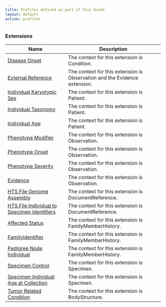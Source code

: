 ```yaml
---
title: Profiles defined as part of this Guide
layout: default
active: profiles
---
```


<!-- { :.no_toc } -->

### Extensions

<table>
<thead>
<tr>
<th>Name</th>
<th>Description</th>
</tr>
</thead>
<tbody>
<tr>
<td><a href="StructureDefinition-disease-onset.html">Disease Onset</a></td>
<td>The context for this extension is Condition. </td>
</tr>
<tr>
<td><a href="StructureDefinition-external-reference.html">External Reference</a></td>
<td>The context for this extension is Observation and the Evidence extension. </td>
</tr>
<tr>
<td><a href="StructureDefinition-individual-karyotypic-sex.html">Individual Karyotypic Sex</a></td>
<td>The context for this extension is Patient.</td>
</tr>
<tr>
<td><a href="StructureDefinition-individual-taxonomy.html">Individual Taxonomy</a></td>
<td>The context for this extension is Patient.</td>
</tr>
<tr>
<td><a href="StructureDefinition-individual-age.html">Individual Age</a></td>
<td>The context for this extension is Patient.</td>
</tr>
<tr>
<td><a href="StructureDefinition-phenotypic-feature-modifier.html">Phenotype Modifier</a></td>
<td>The context for this extension is Observation.</td>
</tr>
<tr>
<td><a href="StructureDefinition-phenotypic-feature-onset.html">Phenotype Onset</a></td>
<td>The context for this extension is Observation.</td>
</tr>
<tr>
<td><a href="StructureDefinition-phenotypic-feature-severity.html">Phenotype Severity</a></td>
<td>The context for this extension is Observation.</td>
</tr>
<tr>
<td><a href="StructureDefinition-evidence.html">Evidence</a></td>
<td>The context for this extension is Observation.</td>
</tr>
<tr>
<td><a href="StructureDefinition-htsfile-genome-assembly.html">HTS File Genome Assembly</a></td>
<td>The context for this extension is DocumentReference.</td>
</tr>
<tr>
<td><a href="StructureDefinition-htsfile-individual-to-specimen-identifiers.html">HTS File Individual to Specimen Identifiers</a></td>
<td>The context for this extension is DocumentReference.</td>
</tr>
<tr>
<td><a href="StructureDefinition-affected-status.html">Affected Status</a></td>
<td>The context for this extension is FamilyMemberHistory.</td>
</tr>
<tr>
<td><a href="StructureDefinition-family-identifier.html">FamilyIdentifier</a></td>
<td>The context for this extension is FamilyMemberHistory.</td>
</tr>
<tr>
<td><a href="StructureDefinition-pedigree-node-individual.html">Pedigree Node Individual</a></td>
<td>The context for this extension is FamilyMemberHistory.</td>
</tr>
<tr>
<td><a href="StructureDefinition-specimen-control.html">Specimen Control</a></td>
<td>The context for this extension is Specimen.</td>
</tr>
<tr>
<td><a href="StructureDefinition-specimen-individual-age-at-collection.html">Specimen Individual Age at Collection</a></td>
<td>The context for this extension is Specimen.</td>
</tr>
<tr>
<td><a href="StructureDefinition-tumor-related-condition.html">Tumor Related Condition</a></td>
<td>The context for this extension is BodyStructure.</td>
</tr>
</tbody>
</table>

